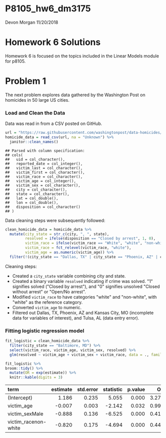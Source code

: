 P8105\_hw6\_dm3175
================
Devon Morgan
11/20/2018

Homework 6 Solutions
====================

Homework 6 is focused on the topics included in the Linear Models module for p8105.

Problem 1
=========

The next problem explores data gathered by the Washington Post on homicides in 50 large US cities.

### Load and Clean the Data

Data was read in from a CSV posted on GitHub.

``` r
url = "https://raw.githubusercontent.com/washingtonpost/data-homicides/master/homicide-data.csv"
homicide_data = read_csv(url, na = "Unknown") %>% 
  janitor::clean_names() 
```

    ## Parsed with column specification:
    ## cols(
    ##   uid = col_character(),
    ##   reported_date = col_integer(),
    ##   victim_last = col_character(),
    ##   victim_first = col_character(),
    ##   victim_race = col_character(),
    ##   victim_age = col_integer(),
    ##   victim_sex = col_character(),
    ##   city = col_character(),
    ##   state = col_character(),
    ##   lat = col_double(),
    ##   lon = col_double(),
    ##   disposition = col_character()
    ## )

Data cleaning steps were subsequently followed:

``` r
clean_homicide_data = homicide_data %>% 
  mutate(city_state = str_c(city, ", ", state),
         resolved = ifelse(disposition == "Closed by arrest", 1, 0),
         victim_race = ifelse(victim_race == "White", "white", "non-white"),
         victim_race = fct_relevel(victim_race, "white"),
         victim_age = as.numeric(victim_age)) %>% 
  filter(!(city_state == "Dallas, TX" | city_state == "Phoenix, AZ" | city_state == "Kansas City, MO" | city_state == "Tulsa, AL"))
```

Cleaning steps:

-   Created a `city_state` variable combining city and state.
-   Created a binary variable `resolved` indicating if crime was solved. "1" signifies solved ("Closed by arrest"), and "0" signifies unsolved "Closed without arrest" or "Open/No arrest".
-   Modified `victim_race` to have categories "white" and "non-white", with "white" as the reference category.
-   Converted `victim_age` to numeric.
-   Filtered out Dallas, TX, Phoenix, AZ and Kansas City, MO (incomplete data for variables of interest), and Tulsa, AL (data entry error).

### Fitting logistic regression model

``` r
fit_logistic = clean_homicide_data %>% 
  filter(city_state == "Baltimore, MD") %>% 
  select(victim_race, victim_age, victim_sex, resolved) %>% 
  glm(resolved ~ victim_age + victim_sex + victim_race, data = ., family = binomial()) 

fit_logistic %>% 
broom::tidy() %>% 
  mutate(OR = exp(estimate)) %>% 
  knitr::kable(digits = 3)
```

| term                  |  estimate|  std.error|  statistic|  p.value|     OR|
|:----------------------|---------:|----------:|----------:|--------:|------:|
| (Intercept)           |     1.186|      0.235|      5.055|    0.000|  3.274|
| victim\_age           |    -0.007|      0.003|     -2.142|    0.032|  0.993|
| victim\_sexMale       |    -0.888|      0.136|     -6.525|    0.000|  0.412|
| victim\_racenon-white |    -0.820|      0.175|     -4.694|    0.000|  0.441|
